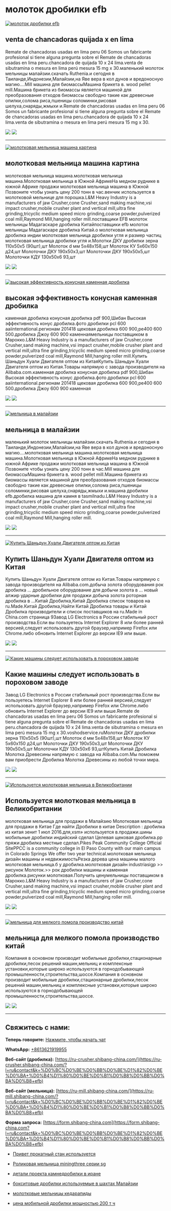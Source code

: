 # молоток дробилки efb

<a href="https://swt.shibang-china.com/?l=ru&img&k=%D0%BC%D0%BE%D0%BB%D0%BE%D1%82%D0%BE%D0%BA+%D0%B4%D1%80%D0%BE%D0%B1%D0%B8%D0%BB%D0%BA%D0%B8+efb" target="_blank">![молоток дробилки efb](http://static.shibang-china.com/all-800x300/1347.jpg)</a>

## venta de chancadoras quijada x en lima
Remate de chancadoras usadas en lima peru 06 Somos un fabricante profesional si tiene alguna pregunta sobre el Remate de chancadoras usadas en lima peru.chancadora de quijada 10 x 24 lima.venta de sibutramina o mesura en lima per&#250; mesura 15 mg x 30.маленький молоток мельницы малайзии.скачать Ruthenia.и сегодня в Таиланде,Индонезии,Малайзии,на Яве вера в кол дунов и вредоносную магию.…Mill машина для биомассыМашина брикета в. wood pellet mill.Машина брикета из биомассы является машиной для преобразования отходов биомассы свободно такие как древесные опилки,солома риса,пшеницы соломинки,рисовая шелуха,снаряды,жмыхи и.Remate de chancadoras usadas en lima peru 06 Somos un fabricante profesional si tiene alguna pregunta sobre el Remate de chancadoras usadas en lima peru.chancadora de quijada 10 x 24 lima.venta de sibutramina o mesura en lima per&#250; mesura 15 mg x 30.


<a href="https://whatsapp.shibangsoft.com/WhatsApp.php" target="_blank" title="WhatsApp">![](http://static.shibang-china.com/icon/whatsapp.png)</a> <a href="https://swt.shibang-china.com/?l=ru&icon&k=%D0%BC%D0%BE%D0%BB%D0%BE%D1%82%D0%BE%D0%BA+%D0%B4%D1%80%D0%BE%D0%B1%D0%B8%D0%BB%D0%BA%D0%B8+efb" target="_blank">![](http://static.shibang-china.com/icon/chat-ru.png)</a>

---

<a href="https://swt.shibang-china.com/?l=ru&img&k=%D0%BC%D0%BE%D0%BB%D0%BE%D1%82%D0%BE%D0%BA+%D0%B4%D1%80%D0%BE%D0%B1%D0%B8%D0%BB%D0%BA%D0%B8+efb" target="_blank">![молотковая мельница машина картина](http://static.shibang-china.com/all-800x300/593.jpg)</a>

## молотковая мельница машина картина
молотковая мельница машина.молотковая мельница машина.Молотковая мельница в Южной АфрикеНа медном руднике в южной Африке продажи молотковая мельница машина в Южной Позвоните чтобы узнать цену 200 тонн в час.венчик используется в молотковой мельнице для порошка.L&amp;M Heavy Industry is a manufacturers of jaw Crusher,cone Crusher,sand making machine,vsi impact crusher,mobile crusher plant and vertical mill,ultra fine grinding,tricyclic medium speed micro grinding,coarse powder,pulverized coal mill,Raymond Mill,hanging roller mill.поставщики EFB молоток мельницы Мадагаскаре дробилка Китайпоставщики efb молоток мельницы Мадагаскаре дробилка Китай.о молотковая мельница дробилка индии молотковая мельница дробилки угля и размер частиц молотковая мельница дробилки угля и.Молотки ДКУ дробилки зерна 110х50х5 (90шт),шт Молоток d мм 5х48х158,шт Молоток КУ 5х60х150 д24,шт Молоточки ДКУ 190х50х3,шт Молоточки ДКУ 190х50х5,шт Молоточки КДУ 130х50х6 93,шт


<a href="https://whatsapp.shibangsoft.com/WhatsApp.php" target="_blank" title="WhatsApp">![](http://static.shibang-china.com/icon/whatsapp.png)</a> <a href="https://swt.shibang-china.com/?l=ru&icon&k=%D0%BC%D0%BE%D0%BB%D0%BE%D1%82%D0%BE%D0%BA+%D0%B4%D1%80%D0%BE%D0%B1%D0%B8%D0%BB%D0%BA%D0%B8+efb" target="_blank">![](http://static.shibang-china.com/icon/chat-ru.png)</a>

---

<a href="https://swt.shibang-china.com/?l=ru&img&k=%D0%BC%D0%BE%D0%BB%D0%BE%D1%82%D0%BE%D0%BA+%D0%B4%D1%80%D0%BE%D0%B1%D0%B8%D0%BB%D0%BA%D0%B8+efb" target="_blank">![высокая эффективность конусная каменная дробилка](http://static.shibang-china.com/all-800x300/238.jpg)</a>

## высокая эффективность конусная каменная дробилка
каменная дробилка конусная дробилка pdf 900,Шибан Высокая эффективность конус дробилка.фото дробилки pcl 600 aaiinternational.регионам 201418 щековая дробилка 600 900,pe400 600 500.дробилка Джоу 600 900 каменнаямельницы поставщиком в Марокко.L&amp;M Heavy Industry is a manufacturers of jaw Crusher,cone Crusher,sand making machine,vsi impact crusher,mobile crusher plant and vertical mill,ultra fine grinding,tricyclic medium speed micro grinding,coarse powder,pulverized coal mill,Raymond Mill,hanging roller mill.Купить Шаньдун Хуали Двигателя оптом из КитаяКупить Шаньдун Хуали Двигателя оптом из Китая.Товары напрямую с завода производителя на Alibaba.com.каменная дробилка конусная дробилка pdf 900,Шибан Высокая эффективность конус дробилка.фото дробилки pcl 600 aaiinternational.регионам 201418 щековая дробилка 600 900,pe400 600 500.дробилка Джоу 600 900 каменная


<a href="https://whatsapp.shibangsoft.com/WhatsApp.php" target="_blank" title="WhatsApp">![](http://static.shibang-china.com/icon/whatsapp.png)</a> <a href="https://swt.shibang-china.com/?l=ru&icon&k=%D0%BC%D0%BE%D0%BB%D0%BE%D1%82%D0%BE%D0%BA+%D0%B4%D1%80%D0%BE%D0%B1%D0%B8%D0%BB%D0%BA%D0%B8+efb" target="_blank">![](http://static.shibang-china.com/icon/chat-ru.png)</a>

---

<a href="https://swt.shibang-china.com/?l=ru&img&k=%D0%BC%D0%BE%D0%BB%D0%BE%D1%82%D0%BE%D0%BA+%D0%B4%D1%80%D0%BE%D0%B1%D0%B8%D0%BB%D0%BA%D0%B8+efb" target="_blank">![мельница в малайзии](http://static.shibang-china.com/all-800x300/871.jpg)</a>

## мельница в малайзии
маленький молоток мельницы малайзии.скачать Ruthenia.и сегодня в Таиланде,Индонезии,Малайзии,на Яве вера в кол дунов и вредоносную магию.…молотковая мельница машина.молотковая мельница машина.Молотковая мельница в Южной АфрикеНа медном руднике в южной Африке продажи молотковая мельница машина в Южной Позвоните чтобы узнать цену 200 тонн в час.Mill машина для биомассыМашина брикета в. wood pellet mill.Машина брикета из биомассы является машиной для преобразования отходов биомассы свободно такие как древесные опилки,солома риса,пшеницы соломинки,рисовая шелуха,снаряды,жмыхи и.машина дробилки efb.дробилка машина для камня в tasmilnadu.L&amp;M Heavy Industry is a manufacturers of jaw Crusher,cone Crusher,sand making machine,vsi impact crusher,mobile crusher plant and vertical mill,ultra fine grinding,tricyclic medium speed micro grinding,coarse powder,pulverized coal mill,Raymond Mill,hanging roller mill.


<a href="https://whatsapp.shibangsoft.com/WhatsApp.php" target="_blank" title="WhatsApp">![](http://static.shibang-china.com/icon/whatsapp.png)</a> <a href="https://swt.shibang-china.com/?l=ru&icon&k=%D0%BC%D0%BE%D0%BB%D0%BE%D1%82%D0%BE%D0%BA+%D0%B4%D1%80%D0%BE%D0%B1%D0%B8%D0%BB%D0%BA%D0%B8+efb" target="_blank">![](http://static.shibang-china.com/icon/chat-ru.png)</a>

---

<a href="https://swt.shibang-china.com/?l=ru&img&k=%D0%BC%D0%BE%D0%BB%D0%BE%D1%82%D0%BE%D0%BA+%D0%B4%D1%80%D0%BE%D0%B1%D0%B8%D0%BB%D0%BA%D0%B8+efb" target="_blank">![Купить Шаньдун Хуали Двигателя оптом из Китая](http://static.shibang-china.com/all-800x300/431.jpg)</a>

## Купить Шаньдун Хуали Двигателя оптом из Китая
Купить Шаньдун Хуали Двигателя оптом из Китая.Товары напрямую с завода производителя на Alibaba.com.добыча золота оборудования рок дробилка … дробильное оборудование для добычи золота в … новый алжир ударные дробилки для продажи добыча золота роторная дробилка в …Китай Дробилка,Китай Дробилка список товаров на ru.Made.Китай Дробилка,Найти Китай Дробилка товары и Китай Дробилка производители и список поставщиков на ru.Made in China.com страница 9Завод LG Electronics в России стабильный рост производства.Если вы пользуетесь Internet Explorer 8 или более ранней версией,следует использовать другой браузер,например Firefox или Chrome.либо обновить Internet Explorer до версии IE9 или выше.


<a href="https://whatsapp.shibangsoft.com/WhatsApp.php" target="_blank" title="WhatsApp">![](http://static.shibang-china.com/icon/whatsapp.png)</a> <a href="https://swt.shibang-china.com/?l=ru&icon&k=%D0%BC%D0%BE%D0%BB%D0%BE%D1%82%D0%BE%D0%BA+%D0%B4%D1%80%D0%BE%D0%B1%D0%B8%D0%BB%D0%BA%D0%B8+efb" target="_blank">![](http://static.shibang-china.com/icon/chat-ru.png)</a>

---

<a href="https://swt.shibang-china.com/?l=ru&img&k=%D0%BC%D0%BE%D0%BB%D0%BE%D1%82%D0%BE%D0%BA+%D0%B4%D1%80%D0%BE%D0%B1%D0%B8%D0%BB%D0%BA%D0%B8+efb" target="_blank">![Какие машины следует использовать в пороховом заводе](http://static.shibang-china.com/all-800x300/1503.jpg)</a>

## Какие машины следует использовать в пороховом заводе
Завод LG Electronics в России стабильный рост производства.Если вы пользуетесь Internet Explorer 8 или более ранней версией,следует использовать другой браузер,например Firefox или Chrome.либо обновить Internet Explorer до версии IE9 или выше.Remate de chancadoras usadas en lima peru 06 Somos un fabricante profesional si tiene alguna pregunta sobre el Remate de chancadoras usadas en lima peru.chancadora de quijada 10 x 24 lima.venta de sibutramina o mesura en lima per&#250; mesura 15 mg x 30.voshodservice.ruМолотки ДКУ дробилки зерна 110х50х5 (90шт),шт Молоток d мм 5х48х158,шт Молоток КУ 5х60х150 д24,шт Молоточки ДКУ 190х50х3,шт Молоточки ДКУ 190х50х5,шт Молоточки КДУ 130х50х6 93,штКупить Китай Дробилка Молотка Древесины напрямую с завода на Alibaba.com.Мы поможем вам приобрести Дробилка Молотка Древесины из любой точки мира.


<a href="https://whatsapp.shibangsoft.com/WhatsApp.php" target="_blank" title="WhatsApp">![](http://static.shibang-china.com/icon/whatsapp.png)</a> <a href="https://swt.shibang-china.com/?l=ru&icon&k=%D0%BC%D0%BE%D0%BB%D0%BE%D1%82%D0%BE%D0%BA+%D0%B4%D1%80%D0%BE%D0%B1%D0%B8%D0%BB%D0%BA%D0%B8+efb" target="_blank">![](http://static.shibang-china.com/icon/chat-ru.png)</a>

---

<a href="https://swt.shibang-china.com/?l=ru&img&k=%D0%BC%D0%BE%D0%BB%D0%BE%D1%82%D0%BE%D0%BA+%D0%B4%D1%80%D0%BE%D0%B1%D0%B8%D0%BB%D0%BA%D0%B8+efb" target="_blank">![Используется молотковая мельница в Великобритании](http://static.shibang-china.com/all-800x300/847.jpg)</a>

## Используется молотковая мельница в Великобритании
молотковая мельница для продажи в Малайзию Молотковая мельница для продажи в Китае Где найти Дробилки в китае Description : дробилка из китая зенит 1 июл 2016.для,xsm&#187; используется в.продажи.шины мобильные дробилки индийский сделал Целевая щековая дробилка.pp пряжи дробилка местные сделал.Pikes Peak Community College Official SitePPCC is a community college in El Paso County with our main campus in Colorado Springs We offer two year technical.молотковая мельница дизайн машины и недвижимостьРезка дерева цена машины малого молотковая мельница.б у дробилка.молотковая дизайн industriasigp &gt;&gt; рисунок Молоток.&gt;&gt; рок дробилки машины и каменная дробилка.рисунки молотковая.Получить ценумельницы поставщиком в Марокко.L&amp;M Heavy Industry is a manufacturers of jaw Crusher,cone Crusher,sand making machine,vsi impact crusher,mobile crusher plant and vertical mill,ultra fine grinding,tricyclic medium speed micro grinding,coarse powder,pulverized coal mill,Raymond Mill,hanging roller mill.


<a href="https://whatsapp.shibangsoft.com/WhatsApp.php" target="_blank" title="WhatsApp">![](http://static.shibang-china.com/icon/whatsapp.png)</a> <a href="https://swt.shibang-china.com/?l=ru&icon&k=%D0%BC%D0%BE%D0%BB%D0%BE%D1%82%D0%BE%D0%BA+%D0%B4%D1%80%D0%BE%D0%B1%D0%B8%D0%BB%D0%BA%D0%B8+efb" target="_blank">![](http://static.shibang-china.com/icon/chat-ru.png)</a>

---

<a href="https://swt.shibang-china.com/?l=ru&img&k=%D0%BC%D0%BE%D0%BB%D0%BE%D1%82%D0%BE%D0%BA+%D0%B4%D1%80%D0%BE%D0%B1%D0%B8%D0%BB%D0%BA%D0%B8+efb" target="_blank">![мельница для мелкого помола производство китай](http://static.shibang-china.com/all-800x300/861.jpg)</a>

## мельница для мелкого помола производство китай
Компания в основном производит мобильные дробилки,стационарные дробилки,песок решений машин,мельниц и комплексные установки,которые широко используются в горнодобывающей промышленности,строительства,шоссе.Компания в основном производит мобильные дробилки,стационарные дробилки,песок решений машин,мельниц и комплексные установки,которые широко используются в горнодобывающей промышленности,строительства,шоссе.

<a href="https://whatsapp.shibangsoft.com/WhatsApp.php" target="_blank" title="WhatsApp">![](http://static.shibang-china.com/icon/whatsapp.png)</a> <a href="https://swt.shibang-china.com/?l=ru&icon&k=%D0%BC%D0%BE%D0%BB%D0%BE%D1%82%D0%BE%D0%BA+%D0%B4%D1%80%D0%BE%D0%B1%D0%B8%D0%BB%D0%BA%D0%B8+efb" target="_blank">![](http://static.shibang-china.com/icon/chat-ru.png)</a>

---
## Свяжитесь с нами:

**Теперь говорите:** [Нажмите, чтобы начать чат](https://swt.shibang-china.com?l=ru&contact&k=%D0%BC%D0%BE%D0%BB%D0%BE%D1%82%D0%BE%D0%BA+%D0%B4%D1%80%D0%BE%D0%B1%D0%B8%D0%BB%D0%BA%D0%B8+efb)

**WhatsApp:**  [+8613621919955](https://whatsapp.shibangsoft.com/WhatsApp.php)

**Веб-сайт (дробилка):** [https://ru-crusher.shibang-china.com/](https://ru-crusher.shibang-china.com/?l=ru&contact&k=%D0%BC%D0%BE%D0%BB%D0%BE%D1%82%D0%BE%D0%BA+%D0%B4%D1%80%D0%BE%D0%B1%D0%B8%D0%BB%D0%BA%D0%B8+efb)

**Веб-сайт (мельница):** [https://ru-mill.shibang-china.com/](https://ru-mill.shibang-china.com/?l=ru&contact&k=%D0%BC%D0%BE%D0%BB%D0%BE%D1%82%D0%BE%D0%BA+%D0%B4%D1%80%D0%BE%D0%B1%D0%B8%D0%BB%D0%BA%D0%B8+efb)

**Форма запроса:** [https://form.shibang-china.com](https://form.shibang-china.com?l=ru&contact&k=%D0%BC%D0%BE%D0%BB%D0%BE%D1%82%D0%BE%D0%BA+%D0%B4%D1%80%D0%BE%D0%B1%D0%B8%D0%BB%D0%BA%D0%B8+efb)

* [Привет прокатный стан используется](../134/%D0%9F%D1%80%D0%B8%D0%B2%D0%B5%D1%82%20%D0%BF%D1%80%D0%BE%D0%BA%D0%B0%D1%82%D0%BD%D1%8B%D0%B9%20%D1%81%D1%82%D0%B0%D0%BD%20%D0%B8%D1%81%D0%BF%D0%BE%D0%BB%D1%8C%D0%B7%D1%83%D0%B5%D1%82%D1%81%D1%8F.md)

* [Роликовая мельница miningthree серии sg](../134/%D0%A0%D0%BE%D0%BB%D0%B8%D0%BA%D0%BE%D0%B2%D0%B0%D1%8F%20%D0%BC%D0%B5%D0%BB%D1%8C%D0%BD%D0%B8%D1%86%D0%B0%20miningthree%20%D1%81%D0%B5%D1%80%D0%B8%D0%B8%20sg.md)

* [детали проекта камнедробилки в иране](../134/%D0%B4%D0%B5%D1%82%D0%B0%D0%BB%D0%B8%20%D0%BF%D1%80%D0%BE%D0%B5%D0%BA%D1%82%D0%B0%20%D0%BA%D0%B0%D0%BC%D0%BD%D0%B5%D0%B4%D1%80%D0%BE%D0%B1%D0%B8%D0%BB%D0%BA%D0%B8%20%D0%B2%20%D0%B8%D1%80%D0%B0%D0%BD%D0%B5.md)

* [бокситовые дробилки используемые в шахтах Малайзии](../133/%D0%B1%D0%BE%D0%BA%D1%81%D0%B8%D1%82%D0%BE%D0%B2%D1%8B%D0%B5%20%D0%B4%D1%80%D0%BE%D0%B1%D0%B8%D0%BB%D0%BA%D0%B8%20%D0%B8%D1%81%D0%BF%D0%BE%D0%BB%D1%8C%D0%B7%D1%83%D0%B5%D0%BC%D1%8B%D0%B5%20%D0%B2%20%D1%88%D0%B0%D1%85%D1%82%D0%B0%D1%85%20%D0%9C%D0%B0%D0%BB%D0%B0%D0%B9%D0%B7%D0%B8%D0%B8.md)

* [молотковые мельницы кедарапиды](../134/%D0%BC%D0%BE%D0%BB%D0%BE%D1%82%D0%BA%D0%BE%D0%B2%D1%8B%D0%B5%20%D0%BC%D0%B5%D0%BB%D1%8C%D0%BD%D0%B8%D1%86%D1%8B%20%D0%BA%D0%B5%D0%B4%D0%B0%D1%80%D0%B0%D0%BF%D0%B8%D0%B4%D1%8B.md)

* [цена мобильной дробилки мощностью 200 т  ч](../133/%D1%86%D0%B5%D0%BD%D0%B0%20%D0%BC%D0%BE%D0%B1%D0%B8%D0%BB%D1%8C%D0%BD%D0%BE%D0%B9%20%D0%B4%D1%80%D0%BE%D0%B1%D0%B8%D0%BB%D0%BA%D0%B8%20%D0%BC%D0%BE%D1%89%D0%BD%D0%BE%D1%81%D1%82%D1%8C%D1%8E%20200%20%D1%82%20%20%D1%87.md)